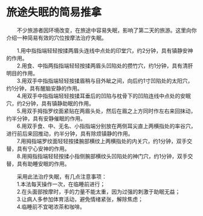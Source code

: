 # 旅途失眠的简易推拿  

&emsp;&emsp;不少旅游者因环境改变，在旅途中容易失眠，影响了第二天的旅游。这里向你介绍一种简易有效的穴位按摩法治疗失眠。  

&emsp;&emsp;1.用中指指端轻轻按揉两眉头连线中点处的印堂穴，约2分钟，具有镇静安神的作用。  
&emsp;&emsp;2.用食、中指两指指端轻轻按揉两眉头凹陷处的攒竹穴，约1分钟，具有清肝明目的作用。  
&emsp;&emsp;3.用双手中指指端轻轻按揉眉稍与目外眦之间，向后约1寸凹陷处的太阳穴，约1分钟，具有醒脑安静的作用。  
&emsp;&emsp;4.用双手中指指端轻轻按揉耳垂后的凹陷与枕骨下的凹陷连线中点处的安眠穴，约2分钟，具有镇静助眠的作用。  
&emsp;&emsp;5.用双手拇指罗纹面紧贴在两眉头处，然后在眉之上方同时作左右来回抹动，约半分钟，具有安静催眠的作用。  
&emsp;&emsp;6.用双手食、中、无名、小指指端分别放在两侧耳尖直上两横指处的率谷穴，进行前后来回推动，约半分钟，具有除烦镇静的作用。  
&emsp;&emsp;7.用拇指端罗纹面轻轻按揉腕部横纹上两横指处的内关穴，约1分钟，双手交替，具有宁心安神的作用。  
&emsp;&emsp;8.用拇指指端轻轻按揉小指侧腕部横纹头凹陷处的神门穴，约1分钟，双手交替，具有助睡安眠的作用。  

&emsp;&emsp;采用此法治疗失眠，有几点注意事项：  
&emsp;&emsp;1.本法每天操作一次，在临睡前进行；  
&emsp;&emsp;2.在头面部按摩时，手的力量不能太重，因为过强的刺激于助眠无益；  
&emsp;&emsp;3.让病人多参加体育活动，避免情绪紧张，解除焦虑；  
&emsp;&emsp;4.临睡前不宜喝浓茶和咖啡。  
<!-- Last processed: 2025-07-22 03:44:30 -->
